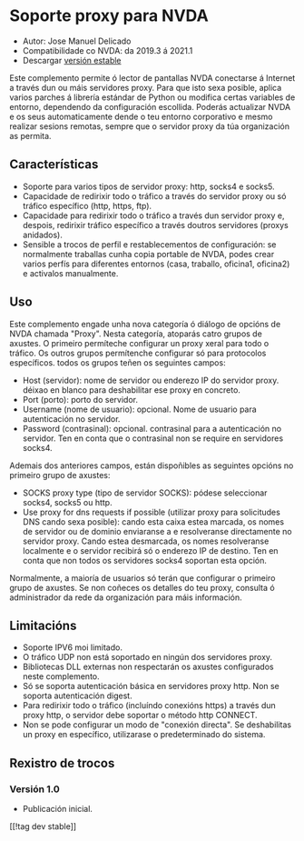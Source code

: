 # Soporte proxy para NVDA #

* Autor: Jose Manuel Delicado
* Compatibilidade co NVDA: da 2019.3 á 2021.1
* Descargar [versión estable][1]

Este complemento permite ó lector de pantallas NVDA conectarse á Internet a
través dun ou máis servidores proxy. Para que isto sexa posible, aplica
varios parches á librería estándar de Python ou modifica certas variables de
entorno, dependendo da configuración escollida. Poderás actualizar NVDA e os
seus automaticamente dende o teu entorno corporativo e mesmo realizar
sesions remotas, sempre que o servidor proxy da túa organización as permita.

## Características

* Soporte para varios tipos de servidor proxy: http, socks4 e socks5.
* Capacidade de redirixir todo o tráfico a través do servidor proxy ou só
  tráfico específico (http, https, ftp).
* Capacidade para redirixir todo o tráfico a través dun servidor proxy e,
  despois, redirixir tráfico específico a través doutros servidores (proxys
  anidados).
* Sensible a trocos de perfil e restablecementos de configuración: se
  normalmente traballas cunha copia portable de NVDA, podes crear varios
  perfís para diferentes entornos (casa, traballo, oficina1, oficina2) e
  activalos manualmente.

## Uso

Este complemento engade unha nova categoría ó diálogo de opcións de NVDA
chamada "Proxy". Nesta categoría, atoparás catro grupos de axustes. O
primeiro permíteche configurar un proxy xeral para todo o tráfico. Os outros
grupos permítenche configurar só para protocolos específicos. todos os
grupos teñen os seguintes campos:

* Host (servidor): nome de servidor ou enderezo IP do servidor proxy. déixao
  en blanco para deshabilitar ese proxy en concreto.
* Port (porto): porto do servidor.
* Username (nome de usuario): opcional. Nome de usuario para autenticación
  no servidor.
* Password (contrasinal): opcional. contrasinal para a autenticación no
  servidor. Ten en conta que o contrasinal non se require en servidores
  socks4.

Ademais dos anteriores campos, están dispoñibles as seguintes opcións no
primeiro grupo de axustes:

* SOCKS proxy type (tipo de servidor SOCKS): pódese seleccionar socks4,
  socks5 ou http.
* Use proxy for dns requests if possible (utilizar proxy para solicitudes
  DNS cando sexa posible): cando esta caixa estea marcada, os nomes de
  servidor ou de dominio enviaranse a e resolveranse directamente no
  servidor proxy. Cando estea desmarcada, os nomes resolveranse localmente e
  o servidor recibirá só o enderezo IP de destino. Ten en conta que non
  todos os servidores socks4 soportan esta opción.

Normalmente, a maioría de usuarios só terán que configurar o primeiro grupo
de axustes. Se non coñeces os detalles do teu proxy, consulta ó
administrador da rede da organización para máis información.

## Limitacións

* Soporte IPV6 moi limitado.
* O tráfico UDP non está soportado en ningún dos servidores proxy.
* Bibliotecas DLL externas non respectarán os axustes configurados neste
  complemento.
* Só se soporta autenticación básica en servidores proxy http. Non se
  soporta autenticación digest.
* Para redirixir todo o tráfico (incluíndo conexións https) a través dun
  proxy http, o servidor debe soportar o método http CONNECT.
* Non se pode configurar un modo de "conexión directa". Se deshabilitas un
  proxy en específico, utilizarase o predeterminado do sistema.

## Rexistro de trocos

### Versión 1.0

* Publicación inicial.

[[!tag dev stable]]

[1]: https://addons.nvda-project.org/files/get.php?file=nvdaproxy
